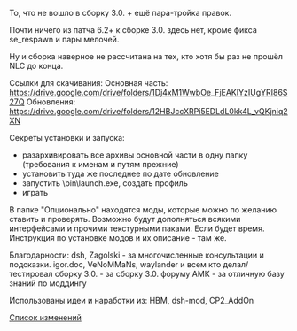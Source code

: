 То, что не вошло в сборку 3.0. + ещё пара-тройка правок.

Почти ничего из патча 6.2+ к сборке 3.0. здесь нет, кроме фикса se_respawn и пары мелочей.

Ну и сборка наверное не рассчитана на тех, кто хотя бы раз не прошёл NLC до конца.

Ссылки для скачивания:
Основная часть: https://drive.google.com/drive/folders/1Dj4xM1WwbOe_FjEAKIYzIUgYRI86S27Q
Обновления: https://drive.google.com/drive/folders/12HBJccXRPi5EDLdL0kk4L_vQKjniq2XN

Секреты установки и запуска:
- разархивировать все архивы основной части в одну папку (требования к именам и путям прежние)
- установить туда же последнее по дате обновление
- запустить \bin\launch.exe, создать профиль
- играть

В папке "Опционально" находятся моды, которые можно по желанию ставить и проверять. Возможно будут дополняться всякими интерфейсами и прочими текстурными паками. Если будет время. Инструкция по установке модов и их описание - там же.

Благодарности:
dsh, Zagolski - за многочисленные консультации и подсказки.
igor.doc, VeNoMMaNs, waylander и всем кто делал/тестировал сборку 3.0. - за сборку 3.0.
форуму АМК - за отличную базу знаний по моддингу

Использованы идеи и наработки из: HBM, dsh-mod, CP2_AddOn

[Список изменений](https://www.evernote.com/shard/s494/client/snv?noteGuid=89d3b2ae-97c2-40e7-8763-52cf5ec402e5&noteKey=c2a0744bf64c5dbe1f1a92bf7c24a058&sn=https%3A%2F%2Fwww.evernote.com%2Fshard%2Fs494%2Fsh%2F89d3b2ae-97c2-40e7-8763-52cf5ec402e5%2Fc2a0744bf64c5dbe1f1a92bf7c24a058&title=%25D0%2598%25D0%25B7%25D0%25BC%25D0%25B5%25D0%25BD%25D0%25B5%25D0%25BD%25D0%25B8%25D1%258F)
